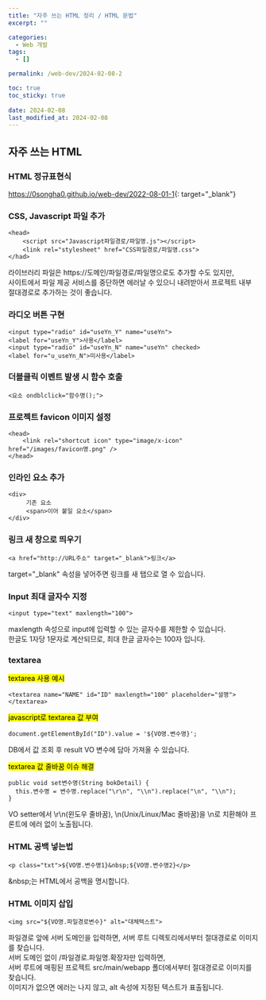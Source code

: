 ```yaml
---
title: "자주 쓰는 HTML 정리 / HTML 문법"
excerpt: ""

categories:
  - Web 개발
tags:
  - []

permalink: /web-dev/2024-02-08-2

toc: true
toc_sticky: true
 
date: 2024-02-08
last_modified_at: 2024-02-08
---
```


## 자주 쓰는 HTML

### HTML 정규표현식
<https://0songha0.github.io/web-dev/2022-08-01-1>{: target="_blank"}

### CSS, Javascript 파일 추가
```
<head>
    <script src="Javascript파일경로/파일명.js"></script>
    <link rel="stylesheet" href="CSS파일경로/파일명.css">
</had>
```
라이브러리 파일은 https://도메인/파일경로/파일명으로도 추가할 수도 있지만,  
사이트에서 파일 제공 서비스를 중단하면 에러날 수 있으니 내려받아서 프로젝트 내부 절대경로로 추가하는 것이 좋습니다.

### 라디오 버튼 구현
```
<input type="radio" id="useYn_Y" name="useYn">
<label for="useYn_Y">사용</label>
<input type="radio" id="useYn_N" name="useYn" checked>
<label for="u_useYn_N">미사용</label>
```

### 더블클릭 이벤트 발생 시 함수 호출
```
<요소 ondblclick="함수명();">
```

### 프로젝트 favicon 이미지 설정
```
<head>
	<link rel="shortcut icon" type="image/x-icon" href="/images/favicon명.png" />
</head>
```

### 인라인 요소 추가
```
<div>
     기존 요소
     <span>이어 붙일 요소</span>
</div>
```

### 링크 새 창으로 띄우기
```
<a href="http://URL주소" target="_blank">링크</a>
```
target="_blank" 속성을 넣어주면 링크를 새 탭으로 열 수 있습니다.

### Input 최대 글자수 지정
```
<input type="text" maxlength="100">
```
maxlength 속성으로 input에 입력할 수 있는 글자수를 제한할 수 있습니다.  
한글도 1자당 1문자로 계산되므로, 최대 한글 글자수는 100자 입니다.

### textarea

<mark>textarea 사용 예시</mark>
```
<textarea name="NAME" id="ID" maxlength="100" placeholder="설명"></textarea>
```

<mark>javascript로 textarea 값 부여</mark>
```
document.getElementById("ID").value = '${VO명.변수명}';
```
DB에서 값 조회 후 result VO 변수에 담아 가져올 수 있습니다.

<mark>textarea 값 줄바꿈 이슈 해결</mark>
```
public void set변수명(String bokDetail) {
  this.변수명 = 변수명.replace("\r\n", "\\n").replace("\n", "\\n");
}
```
VO setter에서 \r\n(윈도우 줄바꿈), \n(Unix/Linux/Mac 줄바꿈)을 \\n로 치환해야 프론트에 에러 없이 노출됩니다.

### HTML 공백 넣는법
```
<p class="txt">${VO명.변수명1}&nbsp;${VO명.변수명2}</p>
```
\&nbsp;는 HTML에서 공백을 명시합니다.

### HTML 이미지 삽입
```
<img src="${VO명.파일경로변수}" alt="대체텍스트">
```
파일경로 앞에 서버 도메인을 입력하면, 서버 루트 디렉토리에서부터 절대경로로 이미지를 찾습니다.  
서버 도메인 없이 /파일경로.파일명.확장자만 입력하면,  
서버 루트에 매핑된 프로젝트 src/main/webapp 폴더에서부터 절대경로로 이미지를 찾습니다.  
이미지가 없으면 에러는 나지 않고, alt 속성에 지정된 텍스트가 표출됩니다.